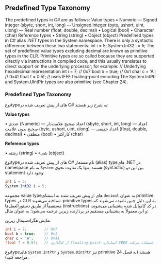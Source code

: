 ## Predefined Type Taxonomy
The predefined types in C# are as follows:
Value types
• Numeric
— Signed integer (sbyte, short, int, long)
— Unsigned integer (byte, ushort, uint, ulong)
— Real number (float, double, decimal)
• Logical (bool)
• Character (char)
Reference types
• String (string)
• Object (object)
Predefined types in C# alias .NET types in the System namespace. There is only a
syntactic difference between these two statements:
int i = 5;
System.Int32 i = 5;
The set of predefined value types excluding decimal are known as primitive types
in the CLR. Primitive types are so called because they are supported directly via
instructions in compiled code, and this usually translates to direct support on the
underlying processor; for example:
// Underlying hexadecimal representation
int i = 7; // 0x7
bool b = true; // 0x1
char c = 'A'; // 0x41
float f = 0.5f; // uses IEEE floating-point encoding
The System.IntPtr and System.UIntPtr types are also primitive (see Chapter 24).

### Predefined Type Taxonomy

نوعtypeهای از پیش تعریف شده در C# به شرح زیر هستند:

**Value types**

• عددی (Numeric)
  — اعداد صحیح علامت‌دار (sbyte, short, int, long)
  — اعداد صحیح بدون علامت (byte, ushort, uint, ulong)
  — اعداد حقیقی (float, double, decimal)
• منطقی (bool)
• کاراکتر (char)

**Reference types**

• رشته (string)
• شیء (object)

نوعtypeهای از پیش تعریف شده در C# نام مستعار (alias) typeهای .NET در namespace به نام `System` هستند. تنها یک تفاوت نحوی (syntactic) بین این دو statement وجود دارد:
```csharp
int i = 5;
System.Int32 i = 5;
```

مجموعه value typeهای از پیش تعریف شده به استثنای `decimal` به عنوان primitive types در CLR شناخته می‌شوند. primitive types به این دلیل چنین نامیده می‌شوند که مستقیماً از طریق دستورالعمل‌ها (instructions) در کد کامپایل شده پشتیبانی می‌شوند، و این معمولاً به پشتیبانی مستقیم در پردازنده زیرین ترجمه می‌شود؛ به عنوان مثال:


 نمایش هگزادسیمال زیرین
```csharp
int i = 7;        // 0x7
bool b = true;    // 0x1
char c = 'A';     // 0x41
float f = 0.5f;   // از کدگذاری floating-point استاندارد IEEE استفاده می‌کند
```
نوعtypeهای `System.IntPtr` و `System.UIntPtr` نیز primitive هستند (به فصل 24 مراجعه کنید).

